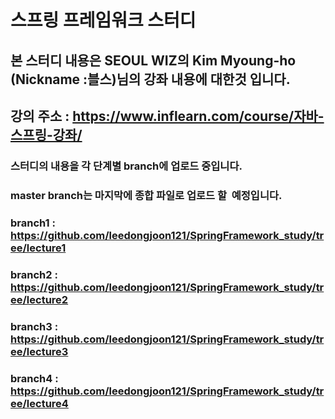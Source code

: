 #  스프링 프레임워크 스터디
## 본 스터디 내용은 SEOUL WIZ의 Kim Myoung-ho (Nickname :블스)님의 강좌 내용에 대한것 입니다.
## 강의 주소 : https://www.inflearn.com/course/자바-스프링-강좌/
### 스터디의 내용을 각 단계별 branch에 업로드 중입니다.
### master branch는 마지막에 종합 파일로 업로드 할  예정입니다.
### branch1 : https://github.com/leedongjoon121/SpringFramework_study/tree/lecture1
### branch2 : https://github.com/leedongjoon121/SpringFramework_study/tree/lecture2
### branch3 : https://github.com/leedongjoon121/SpringFramework_study/tree/lecture3
### branch4 : https://github.com/leedongjoon121/SpringFramework_study/tree/lecture4
